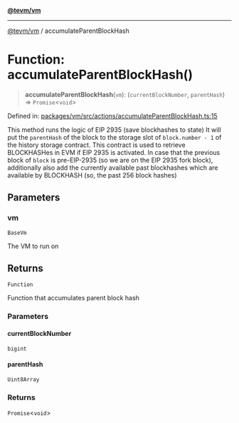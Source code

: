 [**@tevm/vm**](../README.md)

***

[@tevm/vm](../globals.md) / accumulateParentBlockHash

# Function: accumulateParentBlockHash()

> **accumulateParentBlockHash**(`vm`): (`currentBlockNumber`, `parentHash`) => `Promise`\<`void`\>

Defined in: [packages/vm/src/actions/accumulateParentBlockHash.ts:15](https://github.com/evmts/tevm-monorepo/blob/main/packages/vm/src/actions/accumulateParentBlockHash.ts#L15)

This method runs the logic of EIP 2935 (save blockhashes to state)
It will put the `parentHash` of the block to the storage slot of `block.number - 1` of the history storage contract.
This contract is used to retrieve BLOCKHASHes in EVM if EIP 2935 is activated.
In case that the previous block of `block` is pre-EIP-2935 (so we are on the EIP 2935 fork block), additionally
also add the currently available past blockhashes which are available by BLOCKHASH (so, the past 256 block hashes)

## Parameters

### vm

`BaseVm`

The VM to run on

## Returns

`Function`

Function that accumulates parent block hash

### Parameters

#### currentBlockNumber

`bigint`

#### parentHash

`Uint8Array`

### Returns

`Promise`\<`void`\>
